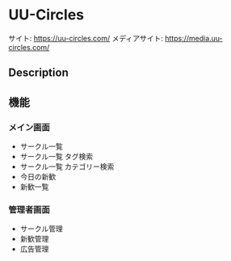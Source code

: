 # UU-Circles

サイト: https://uu-circles.com/
メディアサイト: https://media.uu-circles.com/

## Description

## 機能

### メイン画面

- サークル一覧
- サークル一覧 タグ検索
- サークル一覧 カテゴリー検索
- 今日の新歓
- 新歓一覧

### 管理者画面

- サークル管理
- 新歓管理
- 広告管理
